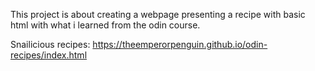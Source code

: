 This project is about creating a webpage presenting a recipe with basic html with what i learned from the odin course.

Snailicious recipes: https://theemperorpenguin.github.io/odin-recipes/index.html
